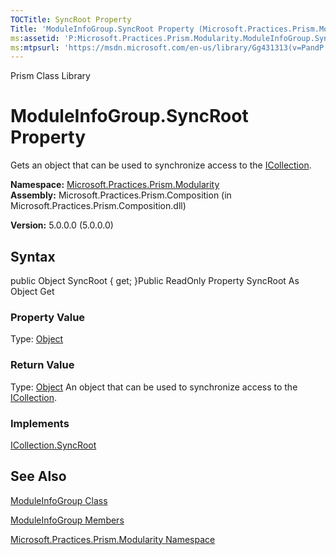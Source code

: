 ```yaml
---
TOCTitle: SyncRoot Property
Title: 'ModuleInfoGroup.SyncRoot Property (Microsoft.Practices.Prism.Modularity)'
ms:assetid: 'P:Microsoft.Practices.Prism.Modularity.ModuleInfoGroup.SyncRoot'
ms:mtpsurl: 'https://msdn.microsoft.com/en-us/library/Gg431313(v=PandP.50)'
---
```


Prism Class Library

ModuleInfoGroup.SyncRoot Property
=====================================

Gets an object that can be used to synchronize access to the [ICollection](http://msdn.microsoft.com/en-us/library/b1ht6113).

**Namespace:** [Microsoft.Practices.Prism.Modularity](https://msdn.microsoft.com/library/microsoft.practices.prism.modularity)
**Assembly:** Microsoft.Practices.Prism.Composition (in Microsoft.Practices.Prism.Composition.dll)

**Version:** 5.0.0.0 (5.0.0.0)

## Syntax


public Object SyncRoot { get; }Public ReadOnly Property SyncRoot As Object Get
### Property Value

Type: [Object](http://msdn.microsoft.com/en-us/library/e5kfa45b)
### Return Value

Type: [Object](http://msdn.microsoft.com/en-us/library/e5kfa45b)
An object that can be used to synchronize access to the [ICollection](http://msdn.microsoft.com/en-us/library/b1ht6113).
### Implements

[ICollection.SyncRoot](http://msdn.microsoft.com/en-us/library/ccad5w5z)

See Also
--------


[ModuleInfoGroup Class](https://msdn.microsoft.com/library/microsoft.practices.prism.modularity.moduleinfogroup)

[ModuleInfoGroup Members](https://msdn.microsoft.com/allmembers.t:microsoft.practices.prism.modularity.moduleinfogroup)

[Microsoft.Practices.Prism.Modularity Namespace](https://msdn.microsoft.com/library/microsoft.practices.prism.modularity)
